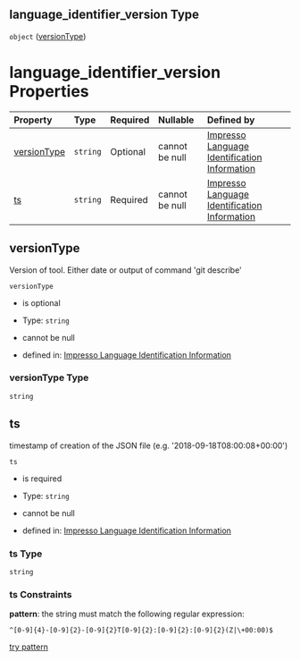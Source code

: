 ## language_identifier_version Type

`object` ([versionType](language_identification-properties-versiontype-1.md))

# language_identifier_version Properties

| Property                    | Type     | Required | Nullable       | Defined by                                                                                                                                                                                                                                                                               |
| :-------------------------- | :------- | :------- | :------------- | :--------------------------------------------------------------------------------------------------------------------------------------------------------------------------------------------------------------------------------------------------------------------------------------- |
| [versionType](#versiontype) | `string` | Optional | cannot be null | [Impresso Language Identification Information](language_identification-definitions-versiontype-properties-versiontype.md "https://impresso.github.io/impresso-schemas/json/language_identification/language_identification.schema.json#/definitions/versionType/properties/versionType") |
| [ts](#ts)                   | `string` | Required | cannot be null | [Impresso Language Identification Information](language_identification-definitions-versiontype-properties-ts.md "https://impresso.github.io/impresso-schemas/json/language_identification/language_identification.schema.json#/definitions/versionType/properties/ts")                   |

## versionType

Version of tool. Either date or output of command 'git describe'

`versionType`

*   is optional

*   Type: `string`

*   cannot be null

*   defined in: [Impresso Language Identification Information](language_identification-definitions-versiontype-properties-versiontype.md "https://impresso.github.io/impresso-schemas/json/language_identification/language_identification.schema.json#/definitions/versionType/properties/versionType")

### versionType Type

`string`

## ts

timestamp of creation of the JSON file (e.g. '2018-09-18T08:00:08+00:00')

`ts`

*   is required

*   Type: `string`

*   cannot be null

*   defined in: [Impresso Language Identification Information](language_identification-definitions-versiontype-properties-ts.md "https://impresso.github.io/impresso-schemas/json/language_identification/language_identification.schema.json#/definitions/versionType/properties/ts")

### ts Type

`string`

### ts Constraints

**pattern**: the string must match the following regular expression: 

```regexp
^[0-9]{4}-[0-9]{2}-[0-9]{2}T[0-9]{2}:[0-9]{2}:[0-9]{2}(Z|\+00:00)$
```

[try pattern](https://regexr.com/?expression=%5E%5B0-9%5D%7B4%7D-%5B0-9%5D%7B2%7D-%5B0-9%5D%7B2%7DT%5B0-9%5D%7B2%7D%3A%5B0-9%5D%7B2%7D%3A%5B0-9%5D%7B2%7D\(Z%7C%5C%2B00%3A00\)%24 "try regular expression with regexr.com")
